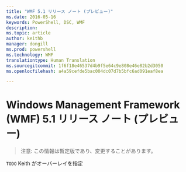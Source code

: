 ```yaml
---
title: "WMF 5.1 リリース ノート (プレビュー)"
ms.date: 2016-05-16
keywords: PowerShell, DSC, WMF
description: 
ms.topic: article
author: keithb
manager: dongill
ms.prod: powershell
ms.technology: WMF
translationtype: Human Translation
ms.sourcegitcommit: 1f6f18e46537d4b9f5e64c9e808e46e82b2d3050
ms.openlocfilehash: a4a59cefde5bac004dc07d7b5bfc6ad091eaf8ea

---
```


# Windows Management Framework (WMF) 5.1 リリース ノート (プレビュー) #

> 注意: この情報は暫定版であり、変更することがあります。

`TODO` Keith がオーバーレイを指定



<!--HONumber=Jul16_HO1-->



